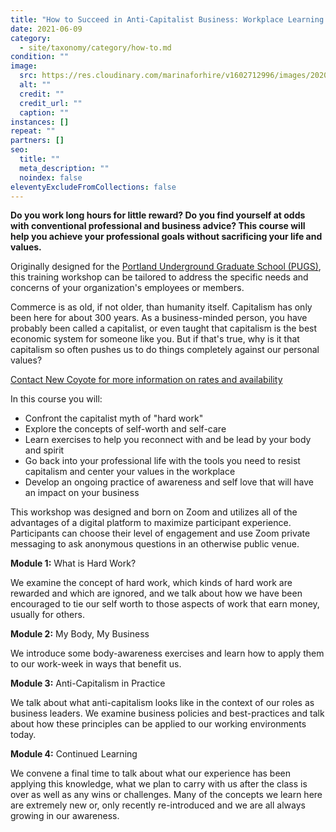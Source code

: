 ```yaml
---
title: "How to Succeed in Anti-Capitalist Business: Workplace Learning Module"
date: 2021-06-09
category:
  - site/taxonomy/category/how-to.md
condition: ""
image:
  src: https://res.cloudinary.com/marinaforhire/v1602712996/images/2020/10/marina-two-tone-wall_bomuwr.webp
  alt: ""
  credit: ""
  credit_url: ""
  caption: ""
instances: []
repeat: ""
partners: []
seo:
  title: ""
  meta_description: ""
  noindex: false
eleventyExcludeFromCollections: false
---
```

**Do you work long hours for little reward? Do you find yourself at odds with conventional professional and business advice? This course will help you achieve your professional goals without sacrificing your life and values.**

Originally designed for the [Portland Underground Graduate School (PUGS)](https://www.pugspdx.com/), this training workshop can be tailored to address the specific needs and concerns of your organization's employees or members.

Commerce is as old, if not older, than humanity itself. Capitalism has only been here for about 300 years. As a business-minded person, you have probably been called a capitalist, or even taught that capitalism is the best economic system for someone like you. But if that's true, why is it that capitalism so often pushes us to do things completely against our personal values?

[Contact New Coyote for more information on rates and availability](https://newcoyote.com/contact/)

In this course you will:

* Confront the capitalist myth of "hard work"
* Explore the concepts of self-worth and self-care
* Learn exercises to help you reconnect with and be lead by your body and spirit
* Go back into your professional life with the tools you need to resist capitalism and center your values in the workplace
* Develop an ongoing practice of awareness and self love that will have an impact on your business

This workshop was designed and born on Zoom and utilizes all of the advantages of a digital platform to maximize participant experience. Participants can choose their level of engagement and use Zoom private messaging to ask anonymous questions in an otherwise public venue.

**Module 1:** What is Hard Work?

We examine the concept of hard work, which kinds of hard work are rewarded and which are ignored, and we talk about how we have been encouraged to tie our self worth to those aspects of work that earn money, usually for others.

**Module 2:** My Body, My Business

We introduce some body-awareness exercises and learn how to apply them to our work-week in ways that benefit us.

**Module 3:** Anti-Capitalism in Practice

We talk about what anti-capitalism looks like in the context of our roles as business leaders. We examine business policies and best-practices and talk about how these principles can be applied to our working environments today.

**Module 4:** Continued Learning

We convene a final time to talk about what our experience has been applying this knowledge, what we plan to carry with us after the class is over as well as any wins or challenges. Many of the concepts we learn here are extremely new or, only recently re-introduced and we are all always growing in our awareness.
